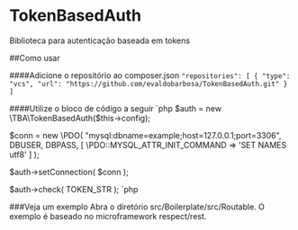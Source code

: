# TokenBasedAuth
Biblioteca para autenticação baseada em tokens

##Como usar

####Adicione o repositório ao composer.json
`
"repositories": [
		{
            "type": "vcs",
            "url": "https://github.com/evaldobarbosa/TokenBasedAuth.git"
        }
	]
`

####Utilize o bloco de código a seguir
`php
$auth = new \TBA\TokenBasedAuth($this->config);

$conn = new \PDO(
	"mysql:dbname=example;host=127.0.0.1;port=3306",
	DBUSER,
	DBPASS,
	[ \PDO::MYSQL_ATTR_INIT_COMMAND => 'SET NAMES utf8' ]
);

$auth->setConnection( $conn );

$auth->check( TOKEN_STR );
`php

###Veja um exemplo
Abra o diretório src/Boilerplate/src/Routable. O exemplo é baseado no microframework respect/rest.
